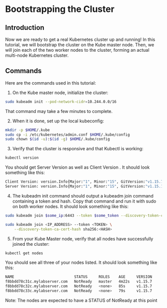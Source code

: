 # Bootstrapping the Cluster

## Introduction
Now we are ready to get a real Kubernetes cluster up and running! In this tutorial, we will bootstrap the cluster on the Kube master node. Then, we will join each of the two worker nodes to the cluster, forming an actual multi-node Kubernetes cluster.

## Commands 

Here are the commands used in this tutorial:

1. On the Kube master node, initialize the cluster:
```bash
sudo kubeadm init --pod-network-cidr=10.244.0.0/16
```
That command may take a few minutes to complete.

2. When it is done, set up the local kubeconfig:
```bash
mkdir -p $HOME/.kube
sudo cp -i /etc/kubernetes/admin.conf $HOME/.kube/config
sudo chown $(id -u):$(id -g) $HOME/.kube/config
```
3.  Verify that the cluster is responsive and that Kubectl is working:
```bash
kubectl version
```
You should get Server Version as well as Client Version . It should look something like this:
```bash
Client Version: version.Info{Major:"1", Minor:"15", GitVersion:"v1.15.7", GitCommit:"6c143d35bb11d74970e7bc0b6c45b6bfdffc0bd4", GitTreeState:"clean", BuildDate:"2019-12-11T12:42:56Z", GoVersion:"go1.12.12", Compiler:"gc", Platform:"linux/amd64"}
Server Version: version.Info{Major:"1", Minor:"15", GitVersion:"v1.15.12", GitCommit:"e2a822d9f3c2fdb5c9bfbe64313cf9f657f0a725", GitTreeState:"clean", BuildDate:"2020-05-06T05:09:48Z", GoVersion:"go1.12.17", Compiler:"gc", Platform:"linux/amd64"}
```
4. The kubeadm init command should output a kubeadm join command containing a token and hash. Copy that command and run it with sudo on both worker nodes. It should look something like this:
```bash
sudo kubeadm join $some_ip:6443 --token $some_token --discovery-token-ca-cert-hash $some_hash

sudo kubeadm join <IP_ADDRESS> --token <TOKEN> \
    --discovery-token-ca-cert-hash sha256:<HASH>
```
5. From your Kube Master node, verify that all nodes have successfully joined the cluster:
```bash
kubectl get nodes
```
You should see all three of your nodes listed. It should look something like this:
```bash
NAME                           STATUS     ROLES    AGE     VERSION
f8bbdd78c31c.mylabserver.com   NotReady   master   4m22s   v1.15.7
f8bbdd78c32c.mylabserver.com   NotReady   <none>   85s     v1.15.7
f8bbdd78c33c.mylabserver.com   NotReady   <none>   79s     v1.15.7
```

Note: The nodes are expected to have a STATUS of NotReady at this point